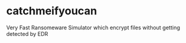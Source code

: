 # catchmeifyoucan
Very Fast Ransomeware Simulator which encrypt files without getting detected by EDR
